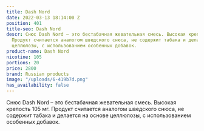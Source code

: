 ```yaml
---
title: Dash Nord
date: 2022-03-13 18:14:00 Z
position: 401
title-seo: Dash Nord
descr: Снюс Dash Nord – это бестабачная жевательная смесь. Высокая крепость 105 мг.
  Продукт считается аналогом шведского снюса, не содержит табака и делается на основе
  целлюлозы, с использованием особенных добавок.
product-name: Dash Nord
nicotine: 105
portions: 20
price: 2800
brand: Russian products
image: "/uploads/6-419b7d.png"
has_availability: false
---
```


Снюс Dash Nord – это бестабачная жевательная смесь. Высокая крепость 105 мг. Продукт считается аналогом шведского снюса, не содержит табака и делается на основе целлюлозы, с использованием особенных добавок.